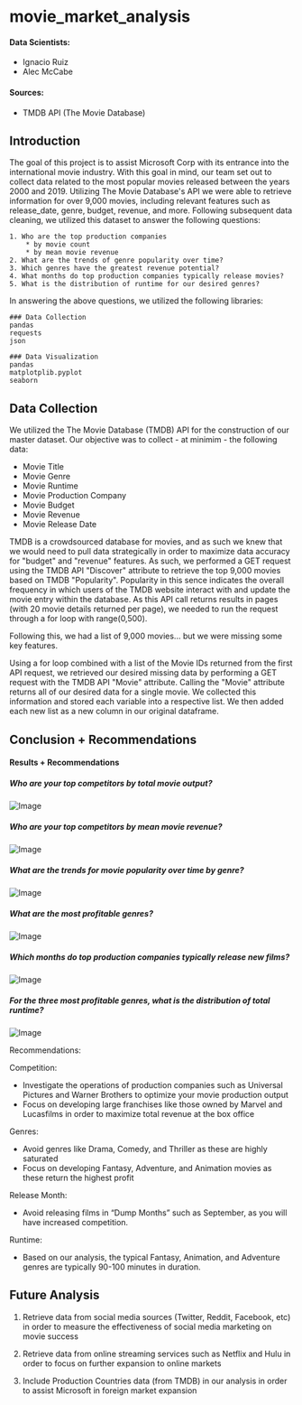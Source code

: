 # movie_market_analysis

#### Data Scientists:
- Ignacio Ruiz
- Alec McCabe

#### Sources:
- TMDB API (The Movie Database)


## Introduction

The goal of this project is to assist Microsoft Corp with its entrance into the international movie industry. With this goal in mind, our team set out to collect data related to the most popular movies released between the years 2000 and 2019. Utilizing The Movie Database's API we were able to retrieve information for over 9,000 movies, including relevant features such as release_date, genre, budget, revenue, and more. Following subsequent data cleaning, we utilized this dataset to answer the following questions:

```
1. Who are the top production companies
    * by movie count
    * by mean movie revenue
2. What are the trends of genre popularity over time?
3. Which genres have the greatest revenue potential?
4. What months do top production companies typically release movies?
5. What is the distribution of runtime for our desired genres?
```

In answering the above questions, we utilized the following libraries:

```
### Data Collection
pandas
requests
json

### Data Visualization
pandas
matplotplib.pyplot
seaborn
```


## Data Collection

We utilized the The Movie Database (TMDB) API for the construction of our master dataset. Our objective was to collect - at minimim - the following data:
- Movie Title
- Movie Genre
- Movie Runtime
- Movie Production Company
- Movie Budget
- Movie Revenue
- Movie Release Date

TMDB is a crowdsourced database for movies, and as such we knew that we would need to pull data strategically in order to maximize data accuracy for "budget" and "revenue" features. As such, we performed a GET request using the TMDB API "Discover" attribute to retrieve the top 9,000 movies based on TMDB "Popularity". Popularity in this sence indicates the overall frequency in which users of the TMDB website interact with and update the movie entry within the database. As this API call returns results in pages (with 20 movie details returned per page), we needed to run the request through a for loop with range(0,500).

Following this, we had a list of 9,000 movies... but we were missing some key features.

Using a for loop combined with a list of the Movie IDs returned from the first API request, we retrieved our desired missing data by performing a GET request with the TMDB API "Movie" attribute. Calling the "Movie" attribute returns all of our desired data for a single movie. We collected this information and stored each variable into a respective list. We then added each new list as a new column in our original dataframe.


## Conclusion + Recommendations

#### Results + Recommendations

##### Who are your top competitors by total movie output?

![Image](images/company_count.png?raw=true)

##### Who are your top competitors by mean movie revenue?

![Image](images/company_mean.png?raw=true)

##### What are the trends for movie popularity over time by genre?

![Image](images/genre_year.png?raw=true)

##### What are the most profitable genres?

![Image](images/boxplot_no_outliers.png?raw=true)

##### Which months do top production companies typically release new films?

![Image](images/genre_month_clean.png?raw=true)

##### For the three most profitable genres, what is the distribution of total runtime?

![Image](images/histogram.png?raw=true)


Recommendations:

Competition:
- Investigate the operations of production companies such as Universal Pictures and Warner Brothers to optimize your movie production output 
- Focus on developing large franchises like those owned by Marvel and Lucasfilms in order to maximize total revenue at the box office

Genres:
- Avoid genres like Drama, Comedy, and Thriller as these are highly saturated
- Focus on developing Fantasy, Adventure, and Animation movies as these return the highest profit

Release Month:
- Avoid releasing films in “Dump Months” such as September, as you will have increased competition.

Runtime:
- Based on our analysis, the typical Fantasy, Animation, and Adventure genres are typically 90-100 minutes in duration.



## Future Analysis

1. Retrieve data from social media sources (Twitter, Reddit, Facebook, etc) in order to measure the effectiveness of social media marketing on movie success

2. Retrieve data from online streaming services such as Netflix and Hulu in order to focus on further expansion to online markets

3. Include Production Countries data (from TMDB) in our analysis in order to assist Microsoft in foreign market expansion
























